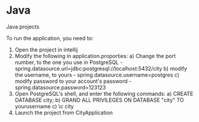 # Java
Java projects


To run the application, you need to:

1) Open the project in intellij
2) Modify the following in application.proporties:
    a) Change the port number, to the one you use in PostgreSQL - spring.datasource.url=jdbc:postgresql://localhost:5432/city
    b) modify the username, to yours - spring.datasource.username=postgres
    c) modify password to your account's password - spring.datasource.password=123123
3) Open PostgreSQL's shell, and enter the following commands:
    a) CREATE DATABASE city;
    b) GRAND ALL PRIVILEGES ON DATABASE "city" TO yourusername
    c) \c city
4) Launch the project from CityApplication
